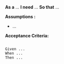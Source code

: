 **As a** ...
**I need** ...
**So that** ...

**Assumptions :**
* ...

**Acceptance Criteria:**
```

Given ...
When ...
Then ...
```
